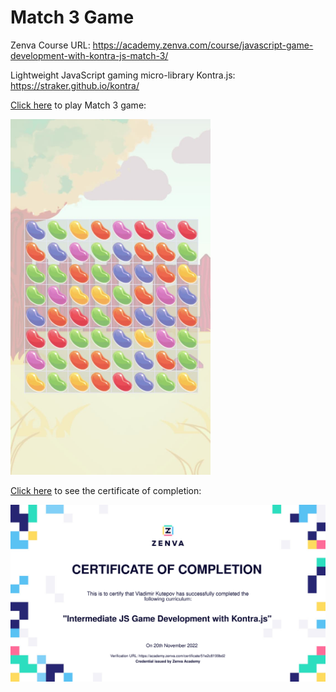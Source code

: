 # Match 3 Game

Zenva Course URL: https://academy.zenva.com/course/javascript-game-development-with-kontra-js-match-3/

Lightweight JavaScript gaming micro-library Kontra.js: https://straker.github.io/kontra/

[Click here](https://frenzzy.github.io/edu-game-kontra-match-3/public/) to play Match 3 game:

<a target="_blank" href="https://frenzzy.github.io/edu-game-kontra-match-3/public/">
<img src="./game-screenshot.jpg" width="320" alt="Match 3 Game Screenshot">
</a>

[Click here](https://academy.zenva.com/certificate/51e2c8199bd2) to see the certificate of completion:

<a target="_blank" href="https://academy.zenva.com/certificate/51e2c8199bd2">
<img src="./certificate-preview-51e2c8199bd2.svg" width="640" alt="Certificate Preview">
</a>
